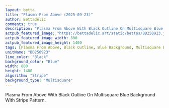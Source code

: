 ```yaml
---
layout: betta
title: "Plasma From Above (2025-09-23)"
author: Bettadelic
comments: true
description: "Plasma From Above With Black Outline On Multisquare Blue Background With Stripe Pattern."
actpub_featured_image: "https://bettadelic.art/static/bettas/BD250923.jpg"
actpub_featured_image_width: 800
actpub_featured_image_height: 1400
tags: [Plasma From Above, Black Outline, Blue Background, Multisquare Background Pattern, Stripe Pattern, September 2025]
unitName: "BD250923"
line_color: "Black"
background_color: "Blue"
width: 800
height: 1400
algorithm: "Stripe"
background_type: "Multisquare"
---
```


Plasma From Above With Black Outline On Multisquare Blue Background With Stripe Pattern.
